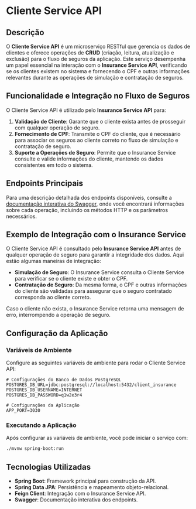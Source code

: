 # Cliente Service API

## Descrição

O **Cliente Service API** é um microserviço RESTful que gerencia os dados de clientes e oferece operações de **CRUD** (criação, leitura, atualização e exclusão) para o fluxo de seguros da aplicação. Este serviço desempenha um papel essencial na interação com o **Insurance Service API**, verificando se os clientes existem no sistema e fornecendo o CPF e outras informações relevantes durante as operações de simulação e contratação de seguros.

## Funcionalidade e Integração no Fluxo de Seguros

O Cliente Service API é utilizado pelo **Insurance Service API** para:

1. **Validação de Cliente**: Garante que o cliente exista antes de prosseguir com qualquer operação de seguro.
2. **Fornecimento de CPF**: Transmite o CPF do cliente, que é necessário para associar os seguros ao cliente correto no fluxo de simulação e contratação de seguro.
3. **Suporte a Operações de Seguro**: Permite que o Insurance Service consulte e valide informações do cliente, mantendo os dados consistentes em todo o sistema.

## Endpoints Principais

Para uma descrição detalhada dos endpoints disponíveis, consulte a [documentação interativa do Swagger](http://localhost:3030/swagger-ui/index.html), onde você encontrará informações sobre cada operação, incluindo os métodos HTTP e os parâmetros necessários.

## Exemplo de Integração com o Insurance Service

O Cliente Service API é consultado pelo **Insurance Service API** antes de qualquer operação de seguro para garantir a integridade dos dados. Aqui estão algumas maneiras de integração:

- **Simulação de Seguro**: O Insurance Service consulta o Cliente Service para verificar se o cliente existe e obter o CPF.
- **Contratação de Seguro**: Da mesma forma, o CPF e outras informações do cliente são validadas para assegurar que o seguro contratado corresponda ao cliente correto.

Caso o cliente não exista, o Insurance Service retorna uma mensagem de erro, interrompendo a operação de seguro.

## Configuração da Aplicação

### Variáveis de Ambiente

Configure as seguintes variáveis de ambiente para rodar o Cliente Service API:

```properties
# Configurações do Banco de Dados PostgreSQL
POSTGRES_DB_URL=jdbc:postgresql://localhost:5432/client_insurance
POSTGRES_DB_USERNAME=INTERNET
POSTGRES_DB_PASSWORD=q1w2e3r4

# Configurações da Aplicação
APP_PORT=3030
```

### Executando a Aplicação

Após configurar as variáveis de ambiente, você pode iniciar o serviço com:

```bash
./mvnw spring-boot:run
```

## Tecnologias Utilizadas

- **Spring Boot**: Framework principal para construção da API.
- **Spring Data JPA**: Persistência e mapeamento objeto-relacional.
- **Feign Client**: Integração com o Insurance Service API.
- **Swagger**: Documentação interativa dos endpoints.
